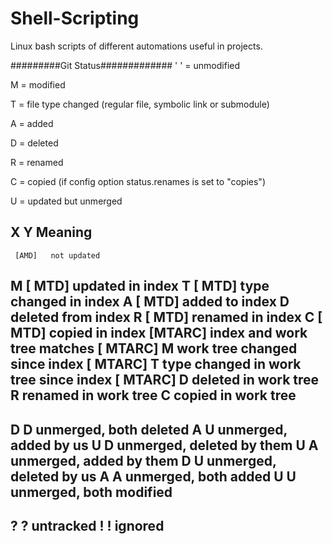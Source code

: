 # Shell-Scripting
Linux bash scripts of  different automations useful in projects.

#########Git Status#############
' ' = unmodified

M = modified

T = file type changed (regular file, symbolic link or submodule)

A = added

D = deleted

R = renamed

C = copied (if config option status.renames is set to "copies")

U = updated but unmerged

X          Y     Meaning
-------------------------------------------------
	 [AMD]   not updated
M        [ MTD]  updated in index
T        [ MTD]  type changed in index
A        [ MTD]  added to index
D                deleted from index
R        [ MTD]  renamed in index
C        [ MTD]  copied in index
[MTARC]          index and work tree matches
[ MTARC]    M    work tree changed since index
[ MTARC]    T    type changed in work tree since index
[ MTARC]    D    deleted in work tree
	    R    renamed in work tree
	    C    copied in work tree
-------------------------------------------------
D           D    unmerged, both deleted
A           U    unmerged, added by us
U           D    unmerged, deleted by them
U           A    unmerged, added by them
D           U    unmerged, deleted by us
A           A    unmerged, both added
U           U    unmerged, both modified
-------------------------------------------------
?           ?    untracked
!           !    ignored
-------------------------------------------------